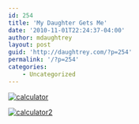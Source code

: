 ```yaml
---
id: 254
title: 'My Daughter Gets Me'
date: '2010-11-01T22:24:37-04:00'
author: mdaughtrey
layout: post
guid: 'http://daughtrey.com/?p=254'
permalink: '/?p=254'
categories:
    - Uncategorized
---
```


[![](http://daughtrey.com/wp-content/uploads/2010/11/calculator.jpg "calculator")](http://daughtrey.com/wp-content/uploads/2010/11/calculator.jpg)

[![](http://daughtrey.com/wp-content/uploads/2010/11/calculator2.jpg "calculator2")](http://daughtrey.com/wp-content/uploads/2010/11/calculator2.jpg)